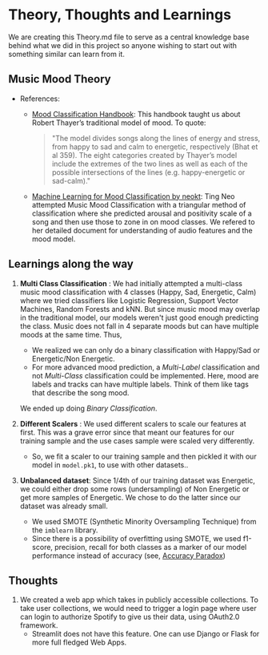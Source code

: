 # Theory, Thoughts and Learnings

We are creating this Theory.md file to serve as a central knowledge base behind what we did in this project so anyone wishing to start out with something similar can learn from it. 

## Music Mood Theory

- References:
    * [Mood Classification Handbook](https://sites.tufts.edu/eeseniordesignhandbook/2015/music-mood-classification/): This handbook taught us about Robert Thayer’s traditional model of mood. To quote:

        > "The model divides songs along the lines of energy and stress, from happy to sad and calm to energetic, respectively (Bhat et al 359). The eight categories created by Thayer’s model include the extremes of the two lines as well as each of the possible intersections of the lines (e.g. happy-energetic or sad-calm)."
        
    * [Machine Learning for Mood Classification by neokt](https://neokt.github.io/projects/audio-music-mood-classification/): Ting Neo attempted Music Mood Classification with a triangular method of classification where she predicted arousal and positivity scale of a song and then use those to zone in on mood classes. We refered to her detailed document for understanding of audio features and the mood model.


## Learnings along the way

1. **Multi Class Classification** : We had initially attempted a multi-class music mood classification with 4 classes (Happy, Sad, Energetic, Calm) where we tried classifiers like Logistic Regression, Support Vector Machines, Random Forests and kNN. But since music mood may overlap in the traditional model, our models weren't just good enough predicting the class. Music does not fall in 4 separate moods but can have multiple moods at the same time. Thus,
    * We realized we can only do a binary classification with Happy/Sad or Energetic/Non Energetic. 
    * For more advanced mood prediction, a *Multi-Label* classification and not *Multi-Class* classification could be implemented. Here, mood are labels and tracks can have multiple labels. Think of them like tags that describe the song mood.

    We ended up doing *Binary Classification*.

2. **Different Scalers** : We used different scalers to scale our features at first. This was a grave error since that meant our features for our training sample and the use cases sample were scaled very differently. 
    * So, we fit a scaler to our training sample and then pickled it with our model in `model.pk1`, to use with other datasets..

3. **Unbalanced dataset**: Since 1/4th of our training dataset was Energetic, we could either drop some rows (undersampling) of Non Energetic or get more samples of Energetic. We chose to do the latter since our dataset was already small. 
    * We used SMOTE (Synthetic Minority Oversampling Technique) from the `imblearn` library. 
    * Since there is a possibility of overfitting using SMOTE, we used f1-score, precision, recall for both classes as a marker of our model performance instead of accuracy (see, [Accuracy Paradox](https://en.wikipedia.org/wiki/Accuracy_paradox#:~:text=The%20accuracy%20paradox%20is%20the,too%20crude%20to%20be%20useful.))


## Thoughts
1. We created a web app which takes in publicly accessible collections. To take user collections, we would need to trigger a login page where user can login to authorize Spotify to give us their data, using OAuth2.0 framework. 
    - Streamlit does not have this feature. One can use Django or Flask for more full fledged Web Apps.
    